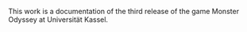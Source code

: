 This work is a documentation of the third release of the game Monster Odyssey at Universität Kassel.

